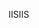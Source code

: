  <span data-ttu-id="06b10-101">IIS</span><span class="sxs-lookup"><span data-stu-id="06b10-101">IIS</span></span> 